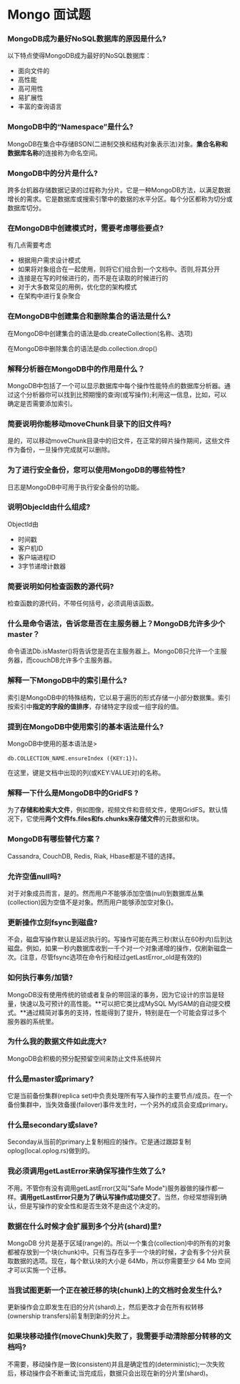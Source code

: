 # Mongo 面试题

### MongoDB成为最好NoSQL数据库的原因是什么?

以下特点使得MongoDB成为最好的NoSQL数据库：

- 面向文件的
- 高性能
- 高可用性
- 易扩展性
- 丰富的查询语言

### MongoDB中的“Namespace”是什么?

MongoDB在集合中存储BSON(二进制交换和结构对象表示法)对象。**集合名称和数据库名称**的连接称为命名空间。

### MongoDB中的分片是什么?

跨多台机器存储数据记录的过程称为分片。它是一种MongoDB方法，以满足数据增长的需求。它是数据库或搜索引擎中的数据的水平分区。每个分区都称为切分或数据库切分。

### 在MongoDB中创建模式时，需要考虑哪些要点?

有几点需要考虑

- 根据用户需求设计模式
- 如果将对象组合在一起使用，则将它们组合到一个文档中。否则,将其分开
- 连接是在写的时候进行的，而不是在读取的时候进行的
- 对于大多数常见的用例，优化您的架构模式
- 在架构中进行复杂聚合

### 在MongoDB中创建集合和删除集合的语法是什么?

在MongoDB中创建集合的语法是db.createCollection(名称、选项)

在MongoDB中删除集合的语法是db.collection.drop()

### 解释分析器在MongoDB中的作用是什么？

MongoDB中包括了一个可以显示数据库中每个操作性能特点的数据库分析器。通过这个分析器你可以找到比预期慢的查询(或写操作);利用这一信息，比如，可以确定是否需要添加索引。

### 简要说明你能移动moveChunk目录下的旧文件吗?

是的，可以移动moveChunk目录中的旧文件，在正常的碎片操作期间，这些文件作为备份，一旦操作完成就可以删除。

### 为了进行安全备份，您可以使用MongoDB的哪些特性?

日志是MongoDB中可用于执行安全备份的功能。

### 说明Objecld由什么组成?

Objectld由

- 时间戳
- 客户机ID
- 客户端进程ID
- 3字节递增计数器

### 简要说明如何检查函数的源代码?

检查函数的源代码，不带任何括号，必须调用该函数。

### 什么是命令语法，告诉您是否在主服务器上？MongoDB允许多少个master？

命令语法Db.isMaster()将告诉您是否在主服务器上。MongoDB只允许一个主服务器，而couchDB允许多个主服务器。

### 解释一下MongoDB中的索引是什么?

索引是MongoDB中的特殊结构，它以易于遍历的形式存储一小部分数据集。索引按索引中**指定的字段的值排序**，存储特定字段或一组字段的值。

### 提到在MongoDB中使用索引的基本语法是什么?

MongoDB中使用的基本语法是>

`db.COLLECTION_NAME.ensureIndex ({KEY:1})。`

在这里，键是文档中出现的列(或KEY:VALUE对)的名称。

### 解释一下什么是MongoDB中的GridFS ?

为了**存储和检索大文件**，例如图像，视频文件和音频文件，使用GridFS。默认情况下，它使用**两个文件fs.files和fs.chunks来存储文件**的元数据和块。

### MongoDB有哪些替代方案？

Cassandra, CouchDB, Redis, Riak, Hbase都是不错的选择。

### 允许空值null吗?

对于对象成员而言，是的。然而用户不能够添加空值(null)到数据库丛集(collection)因为空值不是对象。然而用户能够添加空对象{}。

### 更新操作立刻fsync到磁盘?

不会，磁盘写操作默认是延迟执行的。写操作可能在两三秒(默认在60秒内)后到达磁盘。例如，如果一秒内数据库收到一千个对一个对象递增的操作，仅刷新磁盘一次。(注意，尽管fsync选项在命令行和经过getLastError_old是有效的)

### 如何执行事务/加锁?

MongoDB没有使用传统的锁或者复杂的带回滚的事务，因为它设计的宗旨是轻量，快速以及可预计的高性能。**可以把它类比成MySQL MylSAM的自动提交模式。**通过精简对事务的支持，性能得到了提升，特别是在一个可能会穿过多个服务器的系统里。

###  为什么我的数据文件如此庞大?

MongoDB会积极的预分配预留空间来防止文件系统碎片

### 什么是master或primary?

它是当前备份集群(replica set)中负责处理所有写入操作的主要节点/成员。在一个备份集群中，当失效备援(failover)事件发生时，一个另外的成员会变成primary。

### 什么是secondary或slave?

Seconday从当前的primary上复制相应的操作。它是通过跟踪复制oplog(local.oplog.rs)做到的。

### 我必须调用getLastError来确保写操作生效了么?

不用。不管你有没有调用getLastError(又叫"Safe Mode")服务器做的操作都一样。**调用getLastError只是为了确认写操作成功提交了**。当然，你经常想得到确认，但是写操作的安全性和是否生效不是由这个决定的。

### 数据在什么时候才会扩展到多个分片(shard)里?

MongoDB 分片是基于区域(range)的。所以一个集合(collection)中的所有的对象都被存放到一个块(chunk)中。只有当存在多于一个块的时候，才会有多个分片获取数据的选项。现在，每个默认块的大小是 64Mb，所以你需要至少 64 Mb 空间才可以实施一个迁移。

### 当我试图更新一个正在被迁移的块(chunk)上的文档时会发生什么?

更新操作会立即发生在旧的分片(shard)上，然后更改才会在所有权转移(ownership transfers)前复制到新的分片上。

### 如果块移动操作(moveChunk)失败了，我需要手动清除部分转移的文档吗?

不需要，移动操作是一致(consistent)并且是确定性的(deterministic);一次失败后，移动操作会不断重试;当完成后，数据只会出现在新的分片里(shard)。